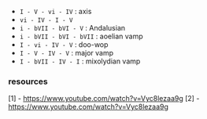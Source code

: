 

* `I - V - vi - IV`      : axis
* `vi - IV - I - V`
* `i - bVII - bVI - V`    : Andalusian
* `i - bVII - bVI - bVII` : aoelian vamp 
* `I - vi - IV - V`       : doo-wop
* `I - V - IV - V`        : major vamp
* `I - bVII - IV - I`     : mixolydian vamp

### resources

[1] - https://www.youtube.com/watch?v=Vyc8lezaa9g
[2] - https://www.youtube.com/watch?v=Vyc8lezaa9g
